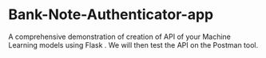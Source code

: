 # Bank-Note-Authenticator-app
A comprehensive demonstration of creation of API of your Machine Learning models using Flask .
We will then test the API on the Postman tool.
